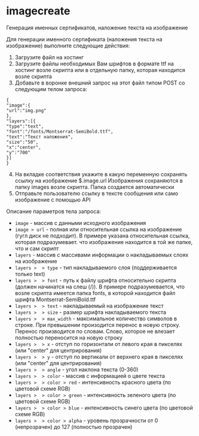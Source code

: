 # imagecreate
Генерация именных сертификатов, наложение текста на изображение


Для генерации именного сертификата (наложения текста на изображение) выполните следующие действия:
1. Загрузите файл на хостинг
2. Загрузите файлы необходимых Вам шрифтов в формате ttf на хостинг возле скрипта или в отдельную папку, которая находится возле скрипта
3. Добавьте в воронке внешний запрос на этот файл типом POST со следующим телом запроса:
```
{
"image":{
"url":"img.png"
},
"layers":[{
"type":"text",
"font":"/fonts/Montserrat-SemiBold.ttf",
"text":"Текст наложения",
"size":"50",
"x":"center",
"y":"700"
}]
}
```
4. На вкладке соответствия укажите в какую переменную сохранять ссылку на изображение $.image.url
Изображения сохраняются в папку images возле скрипта. Папка создается автоматически
5. Отправьте пользователю ссылку в тексте сообщения или само изображение с помощью API

Описание параметров тела запроса:
- `image` - массив с данными исходного изображения
- `image > url` - полная или относительная ссылка на изображение (гугл диск не подходит). В примере указана относительная ссылка, которая подразумевает. что изображение находится в той же папке, что и сам скрипт
- `layers` - массив с массивами информации о накладываемых слоях на изображение
- `layers >  > type` - тип накладываемого слоя (поддерживается только text)
- `layers >  > font` - путь к файлу шрифта относительно скрипта (должен начинатся на слеш (/)). В примере подразумевается, что возле скрипта имеется папка fonts, в которой находится файл шрифта Montserrat-SemiBold.ttf
- `layers >  > text` - накладываемый на изображение текст
- `layers >  > size` - размер шрифта накладываемого текста
- `layers >  > max_width` - максимальное количество символов в строке. При превышении произодится перенос в новую строку. Перенос производится по словам. Слово, которое не влезает полностью переносится на новую строку
- `layers >  > x` - отступ по горизонтали от левого края в пикселях (или "center" для центрирования)
- `layers >  > y` - отступ по вертикали от верхнего края в пикселях (или "center" для центрирования)
- `layers >  > angle` - угол наклона текста (0-360)
- `layers >  > color` - массив с информацией о цвете текста
- `layers >  > color > red` - интенсивность красного цвета (по цветовой схеме RGB)
- `layers >  > color > green` - интенсивность зеленого цвета (по цветовой схеме RGB)
- `layers >  > color > blue` - интенсивность синего цвета (по цветовой схеме RGB)
- `layers >  > color > alpha` - уровень прозрачности от 0 (непрозрачен) до 127 (полностью прозрачен)
